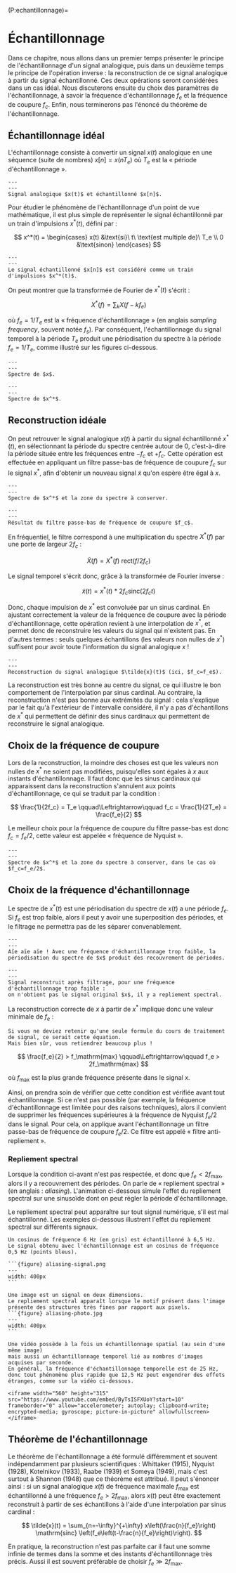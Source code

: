 (P:echantillonnage)=
# Échantillonnage

Dans ce chapitre, nous allons dans un premier temps présenter le principe de l'échantillonnage d'un signal analogique,
puis dans un deuxième temps le principe de l'opération inverse : la reconstruction de ce signal analogique à partir du signal échantillonné.
Ces deux opérations seront considérées dans un cas idéal.
Nous discuterons ensuite du choix des paramètres de l'échantillonnage,
à savoir la fréquence d'échantillonnage $f_e$ et la fréquence de coupure $f_c$.
Enfin, nous terminerons pas l'énoncé du théorème de l'échantillonnage.

## Échantillonnage idéal

L'échantillonnage consiste à convertir un signal $x(t)$ analogique
en une séquence (suite de nombres) $x[n] = x(nT_e)$
où $T_e$ est la « période d'échantillonnage ».

```{figure} echantillonnage-temporel-1.svg
---
---
Signal analogique $x(t)$ et échantillonné $x[n]$.
```

Pour étudier le phénomène de l'échantillonnage d'un point de vue mathématique,
il est plus simple de représenter le signal échantillonné par un train d'impulsions $x^*(t)$, défini par :

$$
x^*(t) =
\begin{cases}
x(t) &\text{si}\ t\ \text{est multiple de}\ T_e \\
0    &\text{sinon}
\end{cases}
$$


```{figure} echantillonnage-temporel-2.svg
---
---
Le signal échantillonné $x[n]$ est considéré comme un train d'impulsions $x^*(t)$.
```

On peut montrer que la transformée de Fourier de $x^*(t)$ s'écrit :

$$
X^*(f) = \sum_k X(f-kf_e)
$$

où $f_e=1/T_e$ est la « fréquence d'échantillonnage » (en anglais _sampling frequency_, souvent notée $f_s$).
Par conséquent, l'échantillonnage du signal temporel à la période $T_e$ produit une périodisation du spectre à la période $f_e=1/T_e$,
comme illustré sur les figures ci-dessous.

```{figure} echantillonnage-frequentiel-1.svg
---
---
Spectre de $x$.
```

```{figure} echantillonnage-frequentiel-2.svg
---
---
Spectre de $x^*$.
```

## Reconstruction idéale

On peut retrouver le signal analogique $x(t)$ à partir du signal échantillonné $x^*(t)$,
en sélectionnant la période du spectre centrée autour de $0$,
c'est-à-dire la période située entre les fréquences entre $-f_c$ et $+f_c$.
Cette opération est effectuée en appliquant un filtre passe-bas de fréquence de coupure $f_c$ sur le signal $x^*$,
afin d'obtenir un nouveau signal $\tilde{x}$ qu'on espère être égal à $x$.

```{figure} echantillonnage-frequentiel-3.svg
---
---
Spectre de $x^*$ et la zone du spectre à conserver.
```

```{figure} echantillonnage-frequentiel-4.svg
---
---
Résultat du filtre passe-bas de fréquence de coupure $f_c$.
```

En fréquentiel, le filtre correspond à une multiplication du spectre $X^*(f)$ par une porte de largeur $2f_c$ :

$$
\tilde{X}(f) = X^*(f) \ \mathrm{rect}(f/2f_c)
$$

Le signal temporel s'écrit donc, grâce à la transformée de Fourier inverse :

$$
\tilde{x}(t) = x^*(t) \ * \ 2 f_c \mathrm{sinc}(2f_ct)
$$

Donc, chaque impulsion de $x^*$ est convoluée par un sinus cardinal.
En ajustant correctement la valeur de la fréquence de coupure avec la période d'échantillonnage,
cette opération revient à une interpolation de $x^*$,
et permet donc de reconstruire les valeurs du signal qui n'existent pas.
En d'autres termes : seuls quelques échantillons (les valeurs non nulles de $x^*$)
suffisent pour avoir toute l'information du signal analogique $x$ !

<!-- interpsinc.m peut être présenté ici. Je peux présenter les versions Matlab, Python, animation depuis Python, GIF animé...
Je peux aussi faire une interface qui permettent de jouer sur les valeurs de fe et fc
=> ça permet de discuter du choix de ces paramètres et de leur influcene -->

```{figure} echantillonnage-temporel-3.svg
---
---
Reconstruction du signal analogique $\tilde{x}(t)$ (ici, $f_c=f_e$).
```

La reconstruction est très bonne au centre du signal, ce qui illustre le bon comportement de l'interpolation par sinus cardinal.
Au contraire, la reconstruction n'est pas bonne aux extrémités du signal :
cela s'explique par le fait qu'à l'extérieur de l'intervalle considéré,
il n'y a pas d'échantillons de $x^*$ qui permettent de définir des sinus cardinaux qui permettent de reconstruire le signal analogique.


## Choix de la fréquence de coupure

Lors de la reconstruction, la moindre des choses est que les valeurs non nulles de $x^*$ ne soient pas modifiées,
puisqu'elles sont égales à $x$ aux instants d'échantillonnage.
Il faut donc que les sinus cardinaux qui apparaissent dans la reconstruction s'annulent aux points d'échantillonnage,
ce qui se traduit par la condition :

$$
\frac{1}{2f_c} = T_e
\qquad\Leftrightarrow\qquad
f_c = \frac{1}{2T_e} = \frac{f_e}{2}
$$

Le meilleur choix pour la fréquence de coupure du filtre passe-bas est donc $f_c=f_e/2$,
cette valeur est appelée « fréquence de Nyquist ».

```{figure} echantillonnage-frequentiel-5.svg
---
---
Spectre de $x^*$ et la zone du spectre à conserver, dans le cas où $f_c=f_e/2$.
```

## Choix de la fréquence d'échantillonnage

Le spectre de $x^*(t)$ est une périodisation du spectre de $x(t)$ a une période $f_e$.
Si $f_e$ est trop faible, alors il peut y avoir une superposition des périodes,
et le filtrage ne permettra pas de les séparer convenablement.

```{figure} echantillonnage-frequentiel-6.svg
---
---
Aïe aïe aïe ! Avec une fréquence d'échantillonnage trop faible, la périodisation du spectre de $x$ produit des recouvrement de périodes.
```

```{figure} echantillonnage-frequentiel-7.svg
---
---
Signal reconstruit après filtrage, pour une fréquence d'échantillonnage trop faible :
on n'obtient pas le signal original $x$, il y a repliement spectral.
```

La reconstruction correcte de $x$ à partir de $x^*$ implique donc une valeur minimale de $f_e$ :

```{margin}
Si vous ne deviez retenir qu'une seule formule du cours de traitement de signal, ce serait cette équation.
Mais bien sûr, vous retiendrez beaucoup plus !
```

$$
\frac{f_e}{2} > f_\mathrm{max}
\qquad\Leftrightarrow\qquad
f_e > 2f_\mathrm{max}
$$

où $f_\mathrm{max}$ est la plus grande fréquence présente dans le signal $x$.

Ainsi, on prendra soin de vérifier que cette condition est vérifiée avant tout échantillonnage.
Si ce n'est pas possible (par exemple, la fréquence d'échantillonnage est limitée pour des raisons techniques),
alors il convient de supprimer les fréquences supérieures à la fréquence de Nyquist $f_e/2$ dans le signal.
Pour cela, on applique avant l'échantillonnage un filtre passe-bas de fréquence de coupure $f_e/2$.
Ce filtre est appelé « filtre anti-repliement ».


### Repliement spectral

Lorsque la condition ci-avant n'est pas respectée, et donc que $f_e < 2f_\mathrm{max}$, alors il y a recouvrement des périodes.
On parle de « repliement spectral » (en anglais : _aliasing_).
L'animation ci-dessous simule l'effet du repliement spectral sur une sinusoïde dont on peut régler la période d'échantillonnage.

<div id='aliasing' class='spetsi'></div>
<script src="https://vincmazet.github.io/spetsi/js/spetsi.js" type="text/javascript"></script>
<script src="https://vincmazet.github.io/spetsi/js/aliasing.js" type="text/javascript"></script>


Le repliement spectral peut apparaître sur tout signal numérique, s'il est mal échantillonné.
Les exemples ci-dessous illustrent l'effet du repliement spectral sur différents signaux.


````{tabbed} Signal
Un cosinus de fréquence 6 Hz (en gris) est échantillonné à 6,5 Hz.
Le signal obtenu avec l'échantillonnage est un cosinus de fréquence 0,5 Hz (points bleus).

```{figure} aliasing-signal.png
---
width: 400px
```
````

````{tabbed} Image
Une image est un signal en deux dimensions.
Le repliement spectral apparaît lorsque le motif présent dans l'image présente des structures très fines par rapport aux pixels.
```{figure} aliasing-photo.jpg
---
width: 400px
```
````

````{tabbed} Vidéo
Une vidéo possède à la fois un échantillonnage spatial (au sein d'une même image)
mais aussi un échantillonnage temporel lié au nombres d'images acquises par seconde.
En général, la fréquence d'échantillonnage temporelle est de 25 Hz,
donc tout phénomène plus rapide que 12,5 Hz peut engendrer des effets étranges, comme sur la vidéo ci-dessous.

<iframe width="560" height="315" src="https://www.youtube.com/embed/ByTsISFXUoY?start=10" frameborder="0" allow="accelerometer; autoplay; clipboard-write; encrypted-media; gyroscope; picture-in-picture" allowfullscreen></iframe>
````

<!-- Rajouter un panneau avec un exemple sonore de chirp sous échantillonné (cf audio_aliasing.m -->

## Théorème de l'échantillonnage

<!-- Vetterli p. 498 -->
Le théorème de l'échantillonnage a été formulé différemment et souvent indépendamment par plusieurs scientifiques :
Whittaker (1915), Nyquist (1928), Kotelnikov (1933), Raabe (1939) et Someya (1949),
mais c'est surtout à Shannon (1948) que ce théorème est attribué.
Il peut s'énoncer ainsi :
si un signal analogique $x(t)$ de fréquence maximale $f_\mathrm{max}$ est échantillonné à une fréquence $f_e > 2f_\mathrm{max}$,
alors $x(t)$ peut être exactement reconstruit à partir de ses échantillons à l'aide d'une interpolation par sinus cardinal :

$$
\tilde{x}(t) = \sum_{n=-\infty}^{+\infty} x\left(\frac{n}{f_e}\right) \mathrm{sinc} \left(f_e\left(t-\frac{n}{f_e}\right)\right).
$$

En pratique, la reconstruction n'est pas parfaite car il faut une somme infinie de termes dans la somme
et des instants d'échantillonnage très précis.
Aussi il est souvent préférable de choisir $f_e \gg 2 f_\mathrm{max}$.